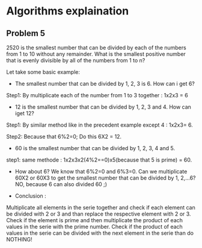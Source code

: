 Algorithms explaination
====
Problem 5
----------
2520 is the smallest number that can be divided by each of the numbers from 1 to 10 without any remainder.
What is the smallest positive number that is evenly divisible by all of the numbers from 1 to n?

Let take some basic example: 
- The smallest number that can be divided by 1, 2, 3 is 6. How can i get 6?

Step1:
By multiplicate each of the number from 1 to 3 together : 1x2x3 = 6

- 12 is the smallest number that can be divided by 1, 2, 3 and 4. How can iget 12?

Step1:
By similar method like in the precedent example except 4 : 1x2x3= 6. 

Step2: Because that 6%2=0; Do this 6X2 = 12.

- 60 is the smallest number that can be divided by 1, 2, 3, 4 and 5.

step1: same methode : 1x2x3x2(4%2==0)x5(because that 5 is prime) = 60.

- How about 6? We know that 6%2=0 and 6%3=0. Can we multiplicate 60X2 or 60X3 to get the smallest number that can be divided by 1, 2,...6?
NO, because 6 can also divided 60 ;)

- Conclusion : 

Multiplicate all elements in the serie together and check if each element can be divided with 2 or 3 and than 
replace the respective element with 2 or 3. 
Check if the element is prime and then multiplicate the product of each values in the serie with the prime number.
Check if the product of each values in the serie can be divided with the next element in the serie than do NOTHING! 